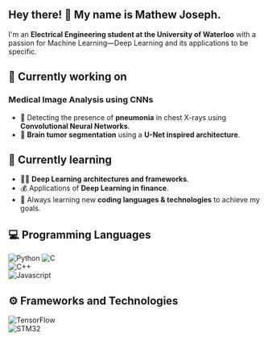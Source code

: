 ## Hey there! 👋  My name is Mathew Joseph.

I'm an **Electrical Engineering student at the University of Waterloo** with a passion for Machine Learning—Deep Learning and its applications to be specific.

## 🔭 Currently working on

### Medical Image Analysis using CNNs

- 🏥 Detecting the presence of **pneumonia** in chest X-rays using **Convolutional Neural Networks**.
- 🧠 **Brain tumor segmentation** using a **U-Net inspired architecture**.

## 🌱 Currently learning

- 🧑‍💻 **Deep Learning architectures and frameworks**.
- 💰 Applications of **Deep Learning in finance**.
- 🎯 Always learning new **coding languages & technologies** to achieve my goals.

## 💻 Programming Languages

![Python](https://img.shields.io/badge/-Python-3776AB?style=flat&logo=python&logoColor=white) 
![C](https://img.shields.io/badge/-C-00599C?style=flat&logo=c&logoColor=white)  
![C++](https://img.shields.io/badge/-C++-00599C?style=flat&logo=c%2B%2B&logoColor=white)  
![Javascript](https://img.shields.io/badge/-JavaScript-F7DF1E?style=flat&logo=javascript&logoColor=black)
 
## ⚙️ Frameworks and Technologies
![TensorFlow](https://img.shields.io/badge/-TensorFlow-FF6F00?style=flat&logo=tensorflow&logoColor=white)  
![STM32](https://img.shields.io/badge/-STM32-03234B?style=flat&logo=stmicroelectronics&logoColor=white) 


<!--
**mj1306/mj1306** is a ✨ _special_ ✨ repository because its `README.md` (this file) appears on your GitHub profile.

Here are some ideas to get you started:

- 🔭 I’m currently working on ...
- 🌱 I’m currently learning ...
- 👯 I’m looking to collaborate on ...
- 🤔 I’m looking for help with ...
- 💬 Ask me about ...
- 📫 How to reach me: ...
- 😄 Pronouns: ...
- ⚡ Fun fact: ...
-->
